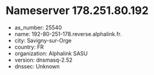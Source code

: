# Nameserver 178.251.80.192

* as_number: 25540
* name: 192-80-251-178.reverse.alphalink.fr.
* city: Savigny-sur-Orge
* country: FR
* organization: Alphalink SASU
* version: dnsmasq-2.52
* dnssec: Unknown
